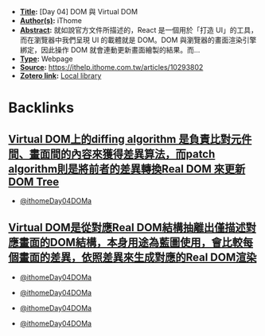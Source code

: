 - **[Title](<Title.md>):** [Day 04] DOM 與 Virtual DOM
- **[Author(s)](<Author(s).md>):** iThome
- **[Abstract](<Abstract.md>):** 就如說官方文件所描述的，React 是一個用於「打造 UI」的工具，而在瀏覽器中我們呈現 UI 的載體就是 DOM。DOM 與瀏覽器的畫面渲染引擎綁定，因此操作 DOM 就會連動更新畫面繪製的結果。而...
- **[Type](<Type.md>):** Webpage
- **[Source](<Source.md>):** https://ithelp.ithome.com.tw/articles/10293802
- **[Zotero link](<Zotero link.md>):** [Local library](zotero://select/library/items/P52QYVLJ)

# Backlinks
## [Virtual DOM上的diffing algorithm 是負責比對元件間、畫面間的內容來獲得差異算法，而patch algorithm則是將前者的差異轉換Real DOM 來更新DOM Tree](<Virtual DOM上的diffing algorithm 是負責比對元件間、畫面間的內容來獲得差異算法，而patch algorithm則是將前者的差異轉換Real DOM 來更新DOM Tree.md>)
- [@ithomeDay04DOMa](<@ithomeDay04DOMa.md>)

## [Virtual DOM是從對應Real DOM結構抽離出僅描述對應畫面的DOM結構，本身用途為藍圖使用，會比較每個畫面的差異，依照差異來生成對應的Real DOM渲染](<Virtual DOM是從對應Real DOM結構抽離出僅描述對應畫面的DOM結構，本身用途為藍圖使用，會比較每個畫面的差異，依照差異來生成對應的Real DOM渲染.md>)
- [@ithomeDay04DOMa](<@ithomeDay04DOMa.md>)

- [@ithomeDay04DOMa](<@ithomeDay04DOMa.md>)

- [@ithomeDay04DOMa](<@ithomeDay04DOMa.md>)

- [@ithomeDay04DOMa](<@ithomeDay04DOMa.md>)


